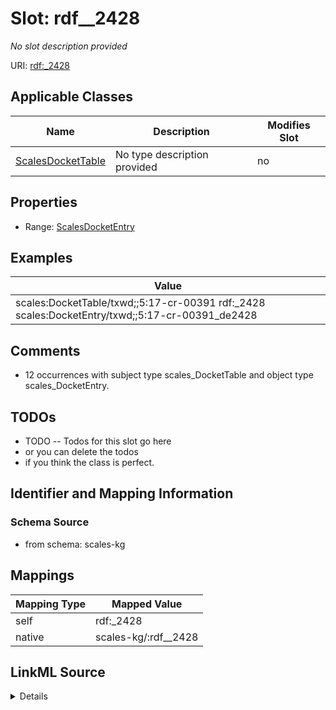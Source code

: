 

# Slot: rdf__2428


_No slot description provided_





URI: [rdf:_2428](http://www.w3.org/1999/02/22-rdf-syntax-ns#_2428)



<!-- no inheritance hierarchy -->





## Applicable Classes

| Name | Description | Modifies Slot |
| --- | --- | --- |
| [ScalesDocketTable](../classes/ScalesDocketTable.md) | No type description provided |  no  |







## Properties

* Range: [ScalesDocketEntry](../classes/ScalesDocketEntry.md)






## Examples

| Value |
| --- |
| scales:DocketTable/txwd;;5:17-cr-00391 rdf:_2428 scales:DocketEntry/txwd;;5:17-cr-00391_de2428 |

## Comments

* 12 occurrences with subject type scales_DocketTable and object type scales_DocketEntry.

## TODOs

* TODO -- Todos for this slot go here
* or you can delete the todos
* if you think the class is perfect.

## Identifier and Mapping Information







### Schema Source


* from schema: scales-kg




## Mappings

| Mapping Type | Mapped Value |
| ---  | ---  |
| self | rdf:_2428 |
| native | scales-kg/:rdf__2428 |




## LinkML Source

<details>
```yaml
name: rdf__2428
description: No slot description provided
todos:
- TODO -- Todos for this slot go here
- or you can delete the todos
- if you think the class is perfect.
comments:
- 12 occurrences with subject type scales_DocketTable and object type scales_DocketEntry.
examples:
- value: scales:DocketTable/txwd;;5:17-cr-00391 rdf:_2428 scales:DocketEntry/txwd;;5:17-cr-00391_de2428
from_schema: scales-kg
rank: 1000
slot_uri: rdf:_2428
alias: rdf__2428
domain_of:
- scales_DocketTable
range: scales_DocketEntry

```
</details>